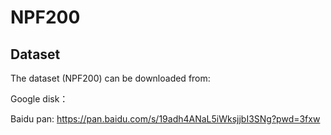 # NPF200

## Dataset
The dataset (NPF200) can be downloaded from:

Google disk：

Baidu pan: https://pan.baidu.com/s/19adh4ANaL5iWksjjbI3SNg?pwd=3fxw 

